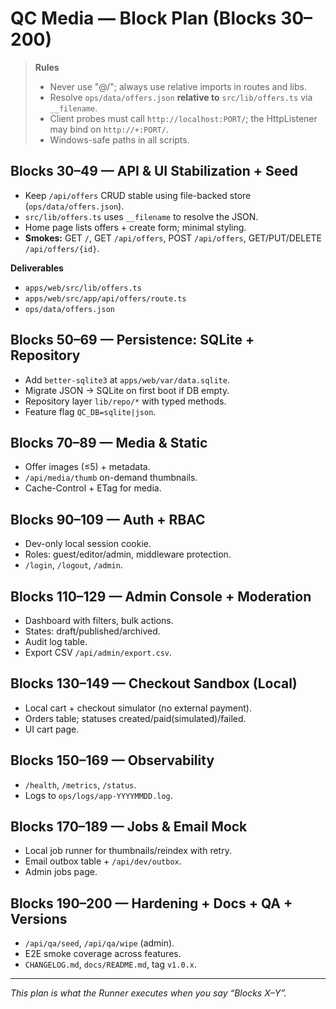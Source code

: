 # QC Media — Block Plan (Blocks 30–200)

> **Rules**
> - Never use "@/"; always use relative imports in routes and libs.
> - Resolve `ops/data/offers.json` **relative to** `src/lib/offers.ts` via `__filename`.
> - Client probes must call `http://localhost:PORT/`; the HttpListener may bind on `http://+:PORT/`.
> - Windows-safe paths in all scripts.

## Blocks 30–49 — API & UI Stabilization + Seed
- Keep `/api/offers` CRUD stable using file-backed store (`ops/data/offers.json`).
- `src/lib/offers.ts` uses `__filename` to resolve the JSON.
- Home page lists offers + create form; minimal styling.
- **Smokes:** GET `/`, GET `/api/offers`, POST `/api/offers`, GET/PUT/DELETE `/api/offers/{id}`.

**Deliverables**
- `apps/web/src/lib/offers.ts`
- `apps/web/src/app/api/offers/route.ts`
- `ops/data/offers.json`

## Blocks 50–69 — Persistence: SQLite + Repository
- Add `better-sqlite3` at `apps/web/var/data.sqlite`.
- Migrate JSON → SQLite on first boot if DB empty.
- Repository layer `lib/repo/*` with typed methods.
- Feature flag `QC_DB=sqlite|json`.

## Blocks 70–89 — Media & Static
- Offer images (≤5) + metadata.
- `/api/media/thumb` on-demand thumbnails.
- Cache-Control + ETag for media.

## Blocks 90–109 — Auth + RBAC
- Dev-only local session cookie.
- Roles: guest/editor/admin, middleware protection.
- `/login`, `/logout`, `/admin`.

## Blocks 110–129 — Admin Console + Moderation
- Dashboard with filters, bulk actions.
- States: draft/published/archived.
- Audit log table.
- Export CSV `/api/admin/export.csv`.

## Blocks 130–149 — Checkout Sandbox (Local)
- Local cart + checkout simulator (no external payment).
- Orders table; statuses created/paid(simulated)/failed.
- UI cart page.

## Blocks 150–169 — Observability
- `/health`, `/metrics`, `/status`.
- Logs to `ops/logs/app-YYYYMMDD.log`.

## Blocks 170–189 — Jobs & Email Mock
- Local job runner for thumbnails/reindex with retry.
- Email outbox table + `/api/dev/outbox`.
- Admin jobs page.

## Blocks 190–200 — Hardening + Docs + QA + Versions
- `/api/qa/seed`, `/api/qa/wipe` (admin).
- E2E smoke coverage across features.
- `CHANGELOG.md`, `docs/README.md`, tag `v1.0.x`.

---
*This plan is what the Runner executes when you say “Blocks X–Y”.*
